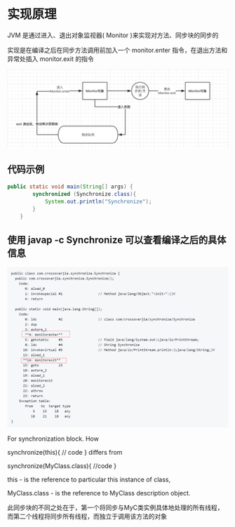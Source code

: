 # 实现原理
JVM 是通过进入、退出对象监视器( Monitor )来实现对方法、同步块的同步的

实现是在编译之后在同步方法调用前加入一个 monitor.enter 指令，在退出方法和异常处插入 monitor.exit 的指令

![](/assets/monitor.jpg)


## 代码示例
```java
public static void main(String[] args) {
        synchronized (Synchronize.class){
            System.out.println("Synchronize");
        }
    }
```

## 使用 javap -c Synchronize 可以查看编译之后的具体信息
![](/assets/monitor_comp.png)



For synchronization block. How

synchronize(this){ // code } differs from

synchronize(MyClass.class){ //code }

this - is the reference to particular this instance of class,

MyClass.class - is the reference to MyClass description object.

此同步块的不同之处在于，第一个将同步与MyC类实例具体地处理的所有线程， 而第二个线程将同步所有线程，而独立于调用该方法的对象

